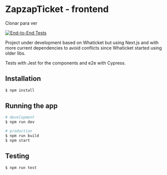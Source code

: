 # ZapzapTicket - frontend

Clonar para ver 


[![End-to-End Tests](https://github.com/suissa/zapzapticket-next/actions/workflows/cypress.yml/badge.svg)](https://github.com/suissa/zapzapticket-next/actions/workflows/cypress.yml)

Project under development based on Whaticket but using Next.js and with more current dependencies to avoid conflicts since Whaticket started using older libs.

Tests with Jest for the components and e2e with Cypress.

## Installation

```bash
$ npm install
```

## Running the app

```bash
# development
$ npm run dev

# production
$ npm run build
$ npm start
```

## Testing

```bash
$ npm run test
```
